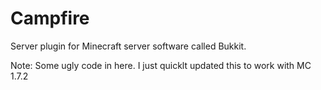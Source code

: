 Campfire
========

Server plugin for Minecraft server software called Bukkit.

Note: Some ugly code in here. I just quicklt updated this to work with MC 1.7.2

